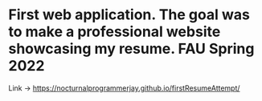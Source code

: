 # First web application. The goal was to make a professional website showcasing my resume. FAU Spring 2022
Link -> https://nocturnalprogrammerjay.github.io/firstResumeAttempt/

